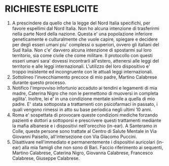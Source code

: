 # RICHIESTE ESPLICITE

1) A prescindere da quello che la legge del Nord Italia specifichi, per favore espellimi dal Nord Italia. Non ho alcuna intenzione di trasferirmi nella parte Nord della nazione. Questa e' una popolazione inferiore geneticamente e culturalmente che vuole capire, spiegare e decidere per degli esseri umani piu' complessi o superiori, ovvero gli italiani del Sud Italia. Non c'e' davvero alcuna intenzione di spostarmi sul loro territorio, sia come civile che come militare. Il protocollo con questi esseri umani sara' dovessi incontrarli all'estero, attenersi alle leggi del territorio e alle leggi internazionali. L'utilizzo del loro dispositivo e' troppo insistente ed incongruente con le attuali leggi internazionali.
2) Sottolineo l'invecchiamento precoce di mio padre, Martino Calabrese durante questo processo.
3) Notifico l'improvviso infortunio accaduto ai tendini e legamenti di mia madre, Caterina Nigro che non le permettono di muoversi in completa agilita'. Inoltre, lei e' in una condizione mentale simile a quella di mio padre. E' stata sottoposta a trattamenti con psicofarmaci in passato, i quali vengono rimessi in atto su base periodica negli ultimi 10 anni.
4) Roma e' sospettata di provocare queste condizioni mediche forzando pazienti e dottori a sottoporsi e prescrivere questi trattamenti mediante la mafia albanese e i dispositivi nell'orecchio (in-ear).
A Santeramo in Colle, queste persone sono trattate al Centro di Salute Mentale in Via Giovanni Paisello, all'intersezione con Via Giacomo Puccini.
5) Disattivare nell'immediato e permanentemente i dispositivi auricolari (in-ear) alla mia famigli che non sono di Bari. Faccio riferimento ai sequenti, Martino Calabrese, Caterina Nigro, Giovanna Calabrese, Francesco Calabrese, Giuseppe Calabrese.
